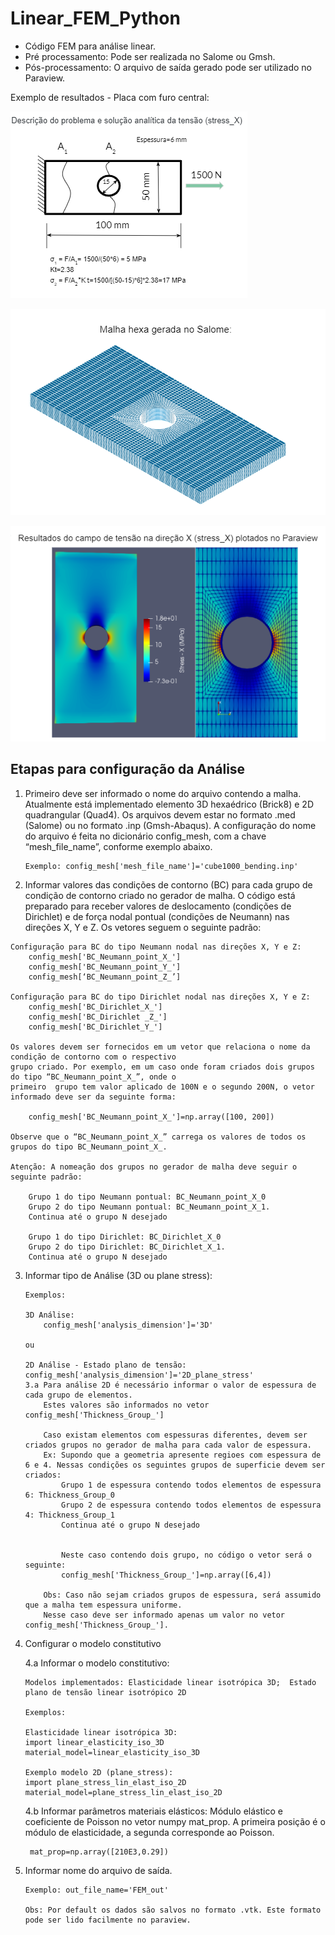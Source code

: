 # Linear_FEM_Python

* Código FEM para análise linear.
* Pré processamento: Pode ser realizada no Salome ou Gmsh. 
* Pós-processamento: O arquivo de saída gerado pode ser utilizado no Paraview.

Exemplo de resultados - Placa com furo central:
	 
![problem_plate](./images/plate_with_hole.PNG)
	 
![mesh_problem_plate](./images/mesh_hexa_plate_with_hole.PNG)
	 
![result_problem_plate](./images/fem_foto_result_paraview.PNG)


## Etapas para configuração da Análise 

1.	Primeiro deve ser informado o nome do arquivo contendo a malha. Atualmente está implementado elemento 3D hexaédrico (Brick8) e 2D quadrangular (Quad4). 
    Os arquivos devem estar no formato .med (Salome) ou no formato .inp (Gmsh-Abaqus).
    A configuração do nome do arquivo é feita no dicionário config_mesh, com a chave “mesh_file_name”, conforme exemplo abaixo. 

		Exemplo: config_mesh['mesh_file_name']='cube1000_bending.inp' 

2.	 Informar valores das condições de contorno (BC) para cada grupo de condição de contorno criado no gerador de malha. 
     O código está preparado para receber valores de deslocamento (condições de Dirichlet) e de força nodal pontual (condições de Neumann) nas direções X, Y e Z. Os vetores seguem o seguinte padrão: 
	
	Configuração para BC do tipo Neumann nodal nas direções X, Y e Z:
		config_mesh['BC_Neumann_point_X_']         
		config_mesh['BC_Neumann_point_Y_']           
		config_mesh[‘BC_Neumann_point_Z_’]
	
	Configuração para BC do tipo Dirichlet nodal nas direções X, Y e Z:
		config_mesh['BC_Dirichlet_X_']             
		config_mesh['BC_Dirichlet _Z_']            
		config_mesh['BC_Dirichlet_Y_']

	Os valores devem ser fornecidos em um vetor que relaciona o nome da condição de contorno com o respectivo 
	grupo criado. Por exemplo, em um caso onde foram criados dois grupos do tipo “BC_Neumann_point_X_”, onde o 
	primeiro  grupo tem valor aplicado de 100N e o segundo 200N, o vetor informado deve ser da seguinte forma: 
	
		config_mesh['BC_Neumann_point_X_']=np.array([100, 200])
	
	Observe que o “BC_Neumann_point_X_” carrega os valores de todos os grupos do tipo BC_Neumann_point_X_.

	Atenção: A nomeação dos grupos no gerador de malha deve seguir o seguinte padrão: 
    
		Grupo 1 do tipo Neumann pontual: BC_Neumann_point_X_0 
		Grupo 2 do tipo Neumann pontual: BC_Neumann_point_X_1.
		Continua até o grupo N desejado

		Grupo 1 do tipo Dirichlet: BC_Dirichlet_X_0 
		Grupo 2 do tipo Dirichlet: BC_Dirichlet_X_1. 
		Continua até o grupo N desejado

3.	Informar tipo de Análise (3D ou plane stress): 
		
		
		
		Exemplos:
		
		3D Análise:
			config_mesh['analysis_dimension']='3D'
		
		ou
		
		2D Análise - Estado plano de tensão:
		config_mesh['analysis_dimension']='2D_plane_stress'
		3.a Para análise 2D é necessário informar o valor de espessura de cada grupo de elementos. 
			Estes valores são informados no vetor config_mesh['Thickness_Group_']
			
			Caso existam elementos com espessuras diferentes, devem ser criados grupos no gerador de malha para cada valor de espessura. 
			Ex: Supondo que a geometria apresente regioes com espessura de 6 e 4. Nessas condições os seguintes grupos de superficie devem ser criados:
				Grupo 1 de espessura contendo todos elementos de espessura 6: Thickness_Group_0 
				Grupo 2 de espessura contendo todos elementos de espessura 4: Thickness_Group_1
				Continua até o grupo N desejado																

				
				Neste caso contendo dois grupo, no código o vetor será o seguinte: 
				config_mesh['Thickness_Group_']=np.array([6,4])
 
			Obs: Caso não sejam criados grupos de espessura, será assumido que a malha tem espessura uniforme. 
			Nesse caso deve ser informado apenas um valor no vetor config_mesh['Thickness_Group_'].
			
			
4.	Configurar o modelo constitutivo 
		
	4.a	Informar o modelo constitutivo: 
        
		Modelos implementados: Elasticidade linear isotrópica 3D;  Estado plano de tensão linear isotrópico 2D
        
		Exemplos:

		Elasticidade linear isotrópica 3D:
		import linear_elasticity_iso_3D 
		material_model=linear_elasticity_iso_3D
		
		Exemplo modelo 2D (plane_stress):
		import plane_stress_lin_elast_iso_2D
		material_model=plane_stress_lin_elast_iso_2D
		

	4.b	Informar parâmetros materiais elásticos: Módulo elástico e coeficiente de Poisson no vetor numpy mat_prop. A primeira posição é o módulo de elasticidade, a segunda corresponde ao Poisson.
      
	     mat_prop=np.array([210E3,0.29])

5.	Informar nome do arquivo de saída.
		
		Exemplo: out_file_name='FEM_out'
		
		Obs: Por default os dados são salvos no formato .vtk. Este formato pode ser lido facilmente no paraview. 
		
